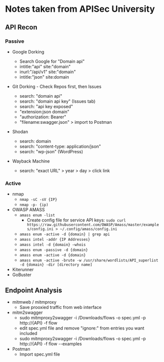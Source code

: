 
# Notes taken from APISec University

## API Recon

### Passive

* Google Dorking
    * Search Google for "Domain api"
    * intitle:"api" site:"domain"
    * inurl:"/api/v1" site:"domain"
    * intitle:"json" site:domain
 
 * Git Dorking - Check Repos first, then Issues
    * search: "domain api"
    * search: "domain api key" (Issues tab)
    * search: "api key exposed"
    * "extension:json domain"
    * "authorization: Bearer"
    * "filename:swagger.json" > import to Postman
 
 * Shodan
    * search: domain
    * search: "content-type: application/json"
    * search: "wp-json" (WordPress)
 
 * Wayback Machine
    * search: "exact URL" > year > day > click link

### Active

* nmap
   * ``nmap -sC -sV {IP}``
   * ``nmap -p- {ip)``
* OWASP AMASS
   * ``amass enum -list``
      * Create config file for service API keys: ``sudo curl https://raw.githubusercontent.com/OWASP/Amass/master/examples/config.ini > ~/.config/amass/config.ini``
   * ``amass enum -active -d {domain} | grep api``
   * ``amass intel -addr {IP Addresses}``
   * ``amass intel -d {domain} –whois``
   * ``amass enum -passive -d {domain}``
   * ``amass enum -active -d {domain}``
   * ``amass enum -active -brute -w /usr/share/wordlists/API_superlist -d {domain} -dir [directory name]``
* Kiterunner
* GoBuster


## Endpoint Analysis

* mitmweb / mitmproxy
   * Save prooxied traffic from web interface
* mitm2swagger
   * sudo mitmproxy2swagger -i /Downloads/flows -o spec.yml -p http://{API} -f flow
   * edit spec.yml file and remove "ignore:" from entries you want included
   * sudo mitmproxy2swagger -i /Downloads/flows -o spec.yml -p http://{API} -f flow --examples
* Postman
   * Import spec.yml file
